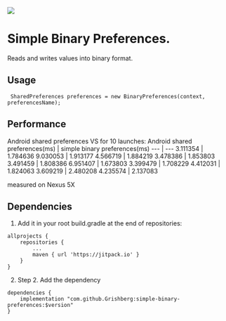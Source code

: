 
[![](https://jitpack.io/v/Grishberg/simple-binary-preferences.svg)](https://jitpack.io/#Grishberg/simple-binary-preferences)

# Simple Binary Preferences.
Reads and writes values into binary format.

## Usage
```
 SharedPreferences preferences = new BinaryPreferences(context, preferencesName);
```

## Performance
Android shared preferences VS  for 10 launches:
Android shared preferences(ms) | simple binary preferences(ms)
--- | ---
3.111354 | 1.784636
9.030053 | 1.913177
4.566719 | 1.884219
3.478386 | 1.853803
3.491459 | 1.808386
6.951407 | 1.673803
3.399479 | 1.708229
4.412031 | 1.824063
3.609219 | 2.480208
4.235574 | 2.137083

measured on Nexus 5X

## Dependencies

1) Add it in your root build.gradle at the end of repositories:
```
allprojects {
    repositories {
	    ...
		maven { url 'https://jitpack.io' }
	}
}
```

2) Step 2. Add the dependency
```
dependencies {
    implementation "com.github.Grishberg:simple-binary-preferences:$version"
}
```
